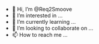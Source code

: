 - 👋 Hi, I’m @Req2Smoove
- 👀 I’m interested in ...
- 🌱 I’m currently learning ...
- 💞️ I’m looking to collaborate on ...
- 📫 How to reach me ...

<!---
Req2Smoove/Req2Smoove is a ✨ special ✨ repository because its `README.md` (this file) appears on your GitHub profile.
You can click the Preview link to take a look at your changes.
--->
